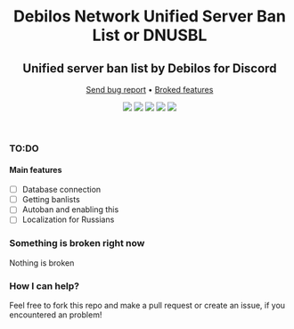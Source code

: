 <p align="center">
  <h1 align="center">Debilos Network Unified Server Ban List or DNUSBL</h1>
</p>
<p align="center">
  <h2 align="center">Unified server ban list by Debilos for Discord
</h2>
</p>
<p align="center">
  <a href="https://github.com/Developers-of-Debilos-Empire/Debilos-Network-Unified-Server-Ban-List/issues">Send bug report</a>
  •
  <a href="https://github.com/Developers-of-Debilos-Empire/Debilos-Network-Unified-Server-Ban-List#something-is-broken-right-now">Broked features</a>
</p>

<p align="center">
  <img src="https://img.shields.io/github/contributors/Developers-of-Debilos-Empire/Debilos-Network-Unified-Server-Ban-List?style=for-the-badge"/>
  <img src="https://img.shields.io/github/forks/Developers-of-Debilos-Empire/Debilos-Network-Unified-Server-Ban-List?style=for-the-badge"/>
  <img src="https://img.shields.io/github/watchers/Developers-of-Debilos-Empire/Debilos-Network-Unified-Server-Ban-List?style=for-the-badge"/>
  <img src="https://img.shields.io/github/stars/Developers-of-Debilos-Empire/Debilos-Network-Unified-Server-Ban-List?style=for-the-badge"/>
  <img src="https://img.shields.io/github/license/Developers-of-Debilos-Empire/Debilos-Network-Unified-Server-Ban-List?style=for-the-badge"/>
</p>
<br />

### TO:DO
#### Main features
- [ ] Database connection
- [ ] Getting banlists
- [ ] Autoban and enabling this
- [ ] Localization for Russians

### Something is broken right now
Nothing is broken

### How I can help?
Feel free to fork this repo and make a pull request or create an issue, if you encountered an problem!
